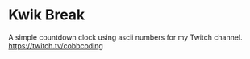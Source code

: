 # Kwik Break
A simple countdown clock using ascii numbers for my Twitch channel.
https://twitch.tv/cobbcoding
